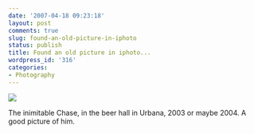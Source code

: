 ```yaml
---
date: '2007-04-18 09:23:18'
layout: post
comments: true
slug: found-an-old-picture-in-iphoto
status: publish
title: Found an old picture in iphoto...
wordpress_id: '316'
categories:
- Photography
---
```



![](http://www.phfactor.net/wp-pics/chase-beer.JPG)


The inimitable Chase, in the beer hall in Urbana, 2003 or maybe 2004. A good picture of him.
